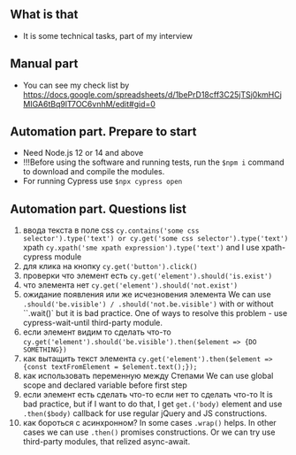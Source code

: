 ## What is that

- It is some technical tasks, part of my interview

## Manual part

- You can see my check list by https://docs.google.com/spreadsheets/d/1bePrD18cff3C25jTSj0kmHCjMIGA6tBq9lT7OC6vnhM/edit#gid=0

## Automation part. Prepare to start

- Need Node.js 12 or 14 and above
- !!!Before using the software and running tests, run the `$npm i` command to download and compile the modules.
- For running Cypress use `$npx cypress open`

## Automation part. Questions list

1. ввода текста в поле
   css `cy.contains('some css selector').type('text') or cy.get('some css selector').type('text')`
   xpath `cy.xpath('sme xpath expression').type('text')` and I use xpath-cypress module
2. для клика на кнопку
   `cy.get('button').click()`
3. проверки что элемент есть
   `cy.get('element').should('is.exist')`
4. что элемента нет
   `cy.get('element').should('not.exist')`
5. ожидание появления или же исчезновения элемента
   We can use `.should('be.visible') / .should('not.be.visible')` with or without ``.wait()` but it is bad practice. One of ways to resolve this problem - use cypress-wait-until third-party module.
6. если элемент видим то сделать что-то
   `cy.get('element').should('be.visible').then($element => {DO SOMETHING})`
7. как вытащить текст элемента
   `cy.get('element').then($element => {const textFromElement = $element.text();});`
8. как использовать переменную между Степами
   We can use global scope and declared variable before first step
9. если элемент есть сделать что-то если нет то сделать что-то
   It is bad practice, but if I want to do that, I get `get.('body)` element and use `.then($body)` callback for use regular jQuery and JS constructions.
10. как бороться с асинхронном?
    In some cases `.wrap()` helps. In other cases we can use `.then()` promises constructions. Or we can try use third-party modules, that relized async-await.
